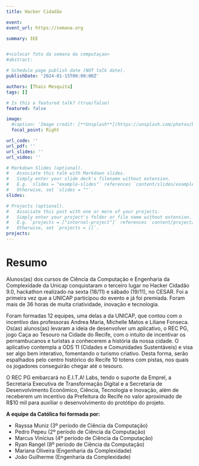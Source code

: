 ```yaml
---
title: Hacker Cidadão

event: 
event_url: https://semana.org

summary: IEE


#<colocar foto da semana da computaçao>
#abstract:

# Schedule page publish date (NOT talk date).
publishDate: '2024-01-15T00:00:00Z'

authors: [Thais Mesquita]
tags: []

# Is this a featured talk? (true/false)
featured: false

image:
  #caption: 'Image credit: [**Unsplash**](https://unsplash.com/photos/bzdhc5b3Bxs)'
  focal_point: Right

url_code: ''
url_pdf: ''
url_slides: ''
url_video: ''

# Markdown Slides (optional).
#   Associate this talk with Markdown slides.
#   Simply enter your slide deck's filename without extension.
#   E.g. `slides = "example-slides"` references `content/slides/example-slides.md`.
#   Otherwise, set `slides = ""`.
slides:

# Projects (optional).
#   Associate this post with one or more of your projects.
#   Simply enter your project's folder or file name without extension.
#   E.g. `projects = ["internal-project"]` references `content/project/deep-learning/index.md`.
#   Otherwise, set `projects = []`.
projects:
---
```


# Resumo

Alunos(as) dos cursos de Ciência da Computação e Engenharia da Complexidade da Unicap conquistaram o terceiro lugar no Hacker Cidadão 9.0, hackathon realizado na sexta (18/11) e sábado (19/11), no CESAR. Foi a primeira vez que a UNICAP participou do evento e já foi premiada. Foram mais de 36 horas de muita criatividade, inovação e tecnologia. 

Foram formadas 12 equipes, uma delas a da UNICAP, que contou com o incentivo das professoras Andrea Maria, Michelle Matos e Liliane Fonseca. Os(as) alunos(as) levaram a ideia de desenvolver um aplicativo, o REC PG, jogo Caça ao Tesouro na Cidade do Recife, com o intuito de incentivar os pernambucanos e turistas a conhecerem a história da nossa cidade. O aplicativo contempla a ODS 11 (Cidades e Comunidades Sustentáveis) e visa ser algo bem interativo, fomentando o turismo criativo. Desta forma, serão espalhados pelo centro histórico do Recife 10 totens com pistas, nos quais os jogadores conseguirão chegar até o tesouro. 

O REC PG embarcará no E.I.T.A! Labs, tendo o suporte da Emprel, a Secretaria Executiva de Transformação Digital e a Secretaria de Desenvolvimento Econômico, Ciência, Tecnologia e Inovação, além de receberem um incentivo da Prefeitura do Recife no valor aproximado de R$10 mil para auxiliar o desenvolvimento do protótipo do projeto. 

**A equipe da Católica foi formada por:** 
- Rayssa Muniz (3º período de Ciência da Computação) 
- Pedro Pepeu (2º período de Ciência da Computação)
- Marcus Vinícius (4º período de Ciência da Computação)
- Ryan Rangel (8º período de Ciência da Computação) 
- Mariana Oliveira (Engenharia da Complexidade) 
- João Guilherme (Engenharia da Complexidade)
